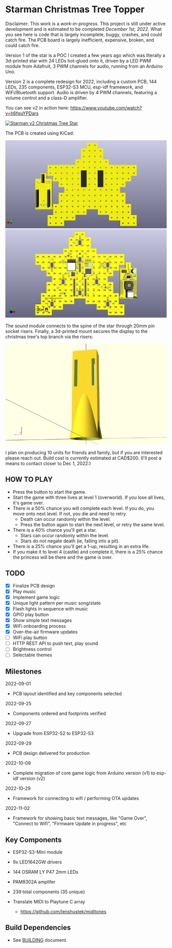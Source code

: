 # Starman Christmas Tree Topper

Disclaimer: This work is a *work-in-progress*.  This project is still under
active development and is estimated to be completed _December 1st, 2022_.
What you see here is code that is largely incomplete, buggy, crashes,
and could catch fire. The PCB board is largely inefficient, expensive,
broken, and could catch fire.

Version 1 of the star is a POC I created a few years ago which was literally
a 3d-printed star with 24 LEDs hot-glued onto it, driven by a LED PWM
module from Adafruit, 3 PWM channels for audio, running from an Arduino Uno.

Version 2 is a complete redesign for 2022, including a custom PCB, 144
LEDs, 235 components, ESP32-S3 MCU, esp-idf framework, and WiFi/Bluetooth
support.  Audio is driven by 4 PWM channels, featuring a volume control and
a class-D amplifier.

You can see v2 in action here: https://www.youtube.com/watch?v=h6fquYPDars

[![Starman v2 Christmas Tree Star](https://img.youtube.com/vi/h6fquYPDars/0.jpg)](https://www.youtube.com/watch?v=h6fquYPDars)

The PCB is created using KiCad:

![Starman v2 PCB front](images/pcba-front.png)
![Starman v2 PCB back](images/pcba-back.png)

The sound module connects to the spine of the star through 20mm pin socket
risers.  Finally, a 3d-printed mount secures the display to the christmas
tree's top branch via the risers:

![3D-printed mount](images/mount.png)

I plan on producing 10 units for friends and family, but if you are
interested please reach out.  Build cost is currently estimated at
CAD$200.  (I'll post a means to contact closer to Dec 1, 2022:)

## HOW TO PLAY

- Press the button to start the game.
- Start the game with three lives at level 1 (overworld).  If you lose all lives, it's game over.
- There is a 50% chance you will complete each level.  If you do, you move onto next level.  If not, you die and need to retry.
  - Death can occur randomly within the level.
  - Press the button again to start the next level, or retry the same level.
- There is a 40% chance you'll get a star.
  - Stars can occur randomly within the level.
  - Stars do not negate death (ie, falling into a pit).
- There is a 25% chance you'll get a 1-up, resulting in an extra life.
- If you make it to level 4 (castle) and complete it, there is a 25% chance the princess will be there and the game is over.

## TODO

- [X] Finalize PCB design
- [X] Play music
- [X] Implement game logic
- [X] Unique light pattern per music song/state
- [X] Flash lights in sequence with music
- [X] GPIO play button
- [X] Show simple text messages
- [X] WiFi onboarding process
- [X] Over-the-air firmware updates
- [ ] WiFi play button
- [ ] HTTP REST API to push text, play sound
- [ ] Brightness control
- [ ] Selectable themes

## Milestones

2022-09-01
- PCB layout identified and key components selected

2022-09-25
- Components ordered and footprints verified

2022-09-27
- Upgrade from ESP32-S2 to ESP32-S3

2022-09-29
- PCB design delivered for production

2022-10-09
- Complete migration of core game logic from Arduino version (v1) to esp-idf version (v2)

2022-10-29
- Framework for connecting to wifi / performing OTA updates

2022-11-02
- Framework for showing basic text messages, like "Game Over", "Connect to Wifi", "Firmware Update in progress", etc

## Key Components

- ESP32-S3-Mini module

- 9x LED1642GW drivers

- 144 OSRAM LY P47 2mm LEDs

- PAM8302A amplifer

- 239 total components (35 unique)

- Translate MIDI to Playtune C array
  - https://github.com/lenshustek/miditones

## Build Dependencies

- See [BUILDING](BUILDING.md) document.